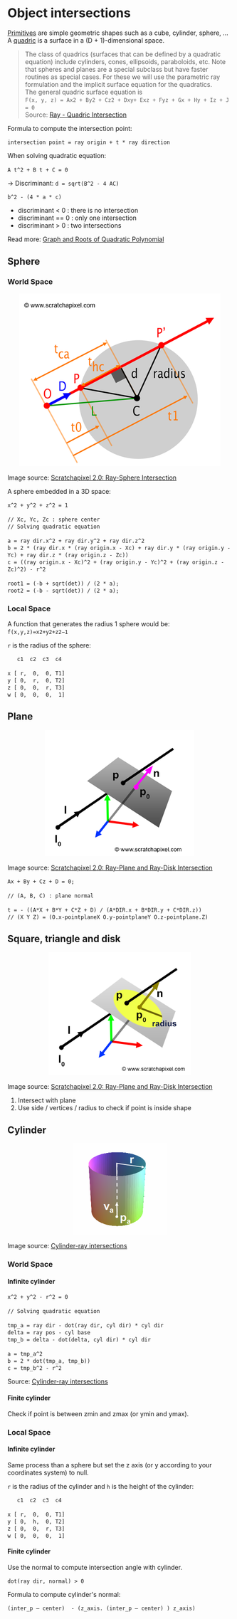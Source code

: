 # Object intersections

[Primitives](https://en.wikipedia.org/wiki/Geometric_primitive) are simple geometric shapes such as a cube, cylinder, sphere, ...  
A [quadric](https://en.wikipedia.org/wiki/Quadric) is a surface in a (D + 1)-dimensional space.

> The class of quadrics (surfaces that can be defined by a quadratic equation) include cylinders, cones, ellipsoids, paraboloids, etc. Note that spheres and planes are a special subclass but have faster routines as special cases. For these we will use the parametric ray formulation and the implicit surface equation for the quadratics.  
The general quadric surface equation is  
`F(x, y, z) = Ax2 + By2 + Cz2 + Dxy+ Exz + Fyz + Gx + Hy + Iz + J = 0`  
Source: [Ray - Quadric Intersection](http://skuld.bmsc.washington.edu/people/merritt/graphics/quadrics.html)

Formula to compute the intersection point:

```
intersection point = ray origin + t * ray direction
```

When solving quadratic equation:

`A t^2 + B t + C = 0`

-> Discriminant: `d = sqrt(B^2 - 4 AC)`

```
b^2 - (4 * a * c)
```

- discriminant < 0 : there is no intersection
- discriminant == 0 : only one intersection
- discriminant > 0 : two intersections

Read more: [Graph and Roots of Quadratic Polynomial](https://www.cut-the-knot.org/Curriculum/Algebra/QuadraticPolynomial.shtml)

## Sphere

### World Space

<p align="center">
  <img src="assets/inter_sphere.png" alt="intersect sphere" />
</p>

Image source: [Scratchapixel 2.0: Ray-Sphere Intersection](https://www.scratchapixel.com/lessons/3d-basic-rendering/minimal-ray-tracer-rendering-simple-shapes/ray-sphere-intersection)


A sphere embedded in a 3D space:

```
x^2 + y^2 + z^2 = 1

// Xc, Yc, Zc : sphere center
// Solving quadratic equation

a = ray dir.x^2 + ray dir.y^2 + ray dir.z^2
b = 2 * (ray dir.x * (ray origin.x - Xc) + ray dir.y * (ray origin.y - Yc) + ray dir.z * (ray origin.z - Zc))
c = ((ray origin.x - Xc)^2 + (ray origin.y - Yc)^2 + (ray origin.z - Zc)^2) - r^2

root1 = (-b + sqrt(det)) / (2 * a);
root2 = (-b - sqrt(det)) / (2 * a);

```
### Local Space

A function that generates the radius 1 sphere would be: `f(x,y,z)=x2+y2+z2−1`

`r` is the radius of the sphere:

```
   c1  c2  c3  c4

x [ r,  0,  0, T1]
y [ 0,  r,  0, T2]
z [ 0,  0,  r, T3]
w [ 0,  0,  0,  1]
```

## Plane

<p align="center">
  <img src="assets/inter_plane.png" alt="intersect plane" />
</p>

Image source: [Scratchapixel 2.0: Ray-Plane and Ray-Disk Intersection](https://www.scratchapixel.com/lessons/3d-basic-rendering/minimal-ray-tracer-rendering-simple-shapes/ray-plane-and-ray-disk-intersection)

```
Ax + By + Cz + D = 0; 

// (A, B, C) : plane normal

t = - ((A*X + B*Y + C*Z + D) / (A*DIR.x + B*DIR.y + C*DIR.z))
// (X Y Z) = (O.x-pointplaneX O.y-pointplaneY O.z-pointplane.Z)
```

## Square, triangle and disk

<p align="center">
  <img src="assets/inter_disk.png" alt="intersect disk" />
</p>

Image source: [Scratchapixel 2.0: Ray-Plane and Ray-Disk Intersection](https://www.scratchapixel.com/lessons/3d-basic-rendering/minimal-ray-tracer-rendering-simple-shapes/ray-plane-and-ray-disk-intersection)

1. Intersect with plane
2. Use side / vertices / radius to check if point is inside shape

## Cylinder

<p align="center">
  <img src="assets/inter_cylinder.png" alt="intersect cylinder" />
</p>

Image source: [Cylinder-ray intersections](https://mrl.nyu.edu/~dzorin/rend05/lecture2.pdf)

### World Space

#### Infinite cylinder

```
x^2 + y^2 - r^2 = 0

// Solving quadratic equation

tmp_a = ray dir - dot(ray dir, cyl dir) * cyl dir
delta = ray pos - cyl base
tmp_b = delta - dot(delta, cyl dir) * cyl dir

a = tmp_a^2
b = 2 * dot(tmp_a, tmp_b))
c = tmp_b^2 - r^2
```

Source: [Cylinder-ray intersections](https://mrl.nyu.edu/~dzorin/rend05/lecture2.pdf)

#### Finite cylinder

Check if point is between zmin and zmax (or ymin and ymax).

### Local Space

#### Infinite cylinder

Same process than a sphere but set the z axis (or y according to your coordinates system) to null.

`r` is the radius of the cylinder and `h` is the height of the cylinder:

```
   c1  c2  c3  c4

x [ r,  0,  0, T1]
y [ 0,  h,  0, T2]
z [ 0,  0,  r, T3]
w [ 0,  0,  0,  1]
```

#### Finite cylinder

Use the normal to compute intersection angle with cylinder.

```
dot(ray dir, normal) > 0
```

Formula to compute cylinder's normal:

```
(inter_p – center)  - (z_axis. (inter_p – center) ) z_axis)
```
